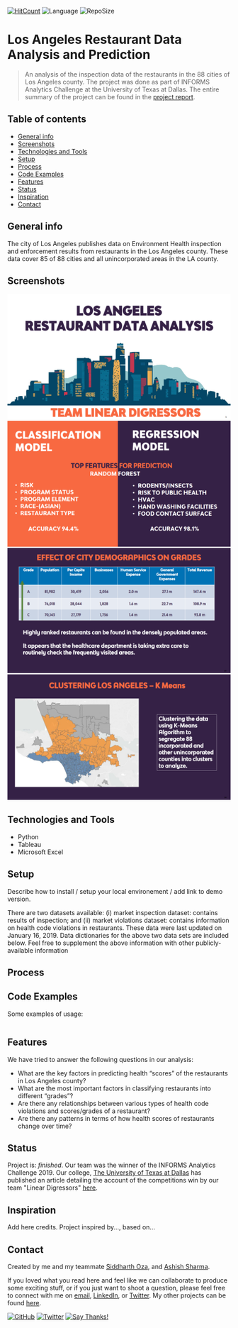 [![HitCount](http://hits.dwyl.io/harshbg/Los-Angeles-Restaurant-Data-Analysis-and-Prediction.svg)](http://hits.dwyl.io/harshbg/Los-Angeles-Restaurant-Data-Analysis-and-Prediction)
![Language](https://img.shields.io/github/languages/top/harshbg/Los-Angeles-Restaurant-Data-Analysis-and-Prediction.svg)
![RepoSize](https://img.shields.io/github/repo-size/harshbg/Los-Angeles-Restaurant-Data-Analysis-and-Prediction.svg?color=yellow)

# Los Angeles Restaurant Data Analysis and Prediction
> An analysis of the inspection data of the restaurants in the 88 cities of Los Angeles county.
The project was done as part of INFORMS Analytics Challenge at the University of Texas at Dallas. The entire summary of the project can be found in the [project report]().

## Table of contents
* [General info](#general-info)
* [Screenshots](#screenshots)
* [Technologies and Tools](#technologies-and-tools)
* [Setup](#setup)
* [Process](#process)
* [Code Examples](#code-examples)
* [Features](#features)
* [Status](#status)
* [Inspiration](#inspiration)
* [Contact](#contact)

## General info
The city of Los Angeles publishes data on Environment Health inspection and enforcement results from restaurants in the Los Angeles county. These data cover 85 of 88 cities and all
unincorporated areas in the LA county. 





## Screenshots
![Example screenshot](./img/Capture1.PNG)
![Example screenshot](./img/Capture2.PNG)
![Example screenshot](./img/Capture3.PNG)
![Example screenshot](./img/Capture4.PNG)

## Technologies and Tools
* Python
* Tableau 
* Microsoft Excel

## Setup
Describe how to install / setup your local environement / add link to demo version.

There are two datasets available: (i) market inspection dataset: contains results of inspection;
and (ii) market violations dataset: contains information on health code violations in restaurants.
These data were last updated on January 16, 2019. Data dictionaries for the above two data sets
are included below. Feel free to supplement the above information with other publicly-available
information

## Process

## Code Examples
Some examples of usage:

````

````

## Features
We have tried to answer the following questions in our analysis:

* What are the key factors in predicting health “scores” of the restaurants in Los Angeles county?
* What are the most important factors in classifying restaurants into different “grades”?
* Are there any relationships between various types of health code violations and scores/grades of a restaurant?
* Are there any patterns in terms of how health scores of restaurants change over time?

## Status
Project is: _finished_. Our team was the winner of the INFORMS Analytics Challenge 2019. Our college, [The University of Texas at Dallas](https://www.utdallas.edu/) has published an article detailing the account of the competitions win by our team "Linear Digressors" [here](http://bit.ly/2Wpq792). 

## Inspiration
Add here credits. Project inspired by..., based on...

## Contact
Created by me and my teammate [Siddharth Oza](https://github.com/siddharthoza), and [Ashish Sharma](https://github.com/ashish1993utd).

If you loved what you read here and feel like we can collaborate to produce some exciting stuff, or if you
just want to shoot a question, please feel free to connect with me on <a href="hello@gupta-harsh.com" target="_blank">email</a>, 
<a href="http://bit.ly/2uOIUeo" target="_blank">LinkedIn</a>, or 
<a href="http://bit.ly/2CZv1i5" target="_blank">Twitter</a>. 
My other projects can be found [here](http://bit.ly/2UlyFgC).

[![GitHub](https://img.shields.io/github/followers/harshbg.svg?style=social)](http://bit.ly/2HYQaL1)
[![Twitter](https://img.shields.io/twitter/follow/harshbg.svg?style=social)](http://bit.ly/2VHxROX)
[![Say Thanks!](https://img.shields.io/badge/Say%20Thanks-!-1EAEDB.svg)](http://bit.ly/2M0s0Vu)
